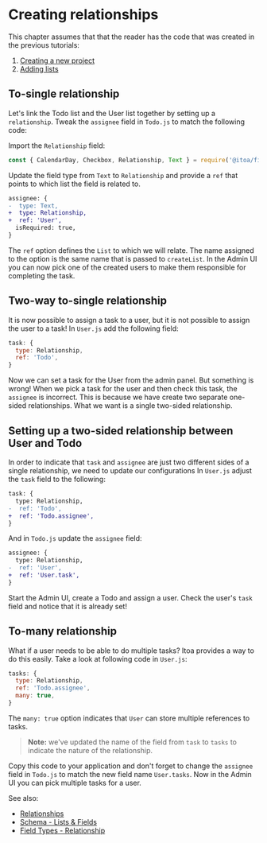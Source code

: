 <!--[meta]
section: tutorials
title: Creating relationships
order: 4
[meta]-->

# Creating relationships

This chapter assumes that that the reader has the code that was created in the
previous tutorials:

1. [Creating a new project](/docs/tutorials/new-project.md)
2. [Adding lists](/docs/tutorials/add-lists.md)

## To-single relationship

Let's link the Todo list and the User list together by setting up
a `relationship`. Tweak the `assignee` field in `Todo.js` to match the following code:

Import the `Relationship` field:

```javascript title=/lists/Todo.js
const { CalendarDay, Checkbox, Relationship, Text } = require('@itoa/fields');
```

Update the field type from `Text` to `Relationship` and provide a `ref` that
points to which list the field is related to.

```diff title=/lists/Todo.js allowCopy=false showLanguage=false
assignee: {
-  type: Text,
+  type: Relationship,
+  ref: 'User',
  isRequired: true,
}
```

The `ref` option defines the `List` to which we will relate. The name assigned
to the option is the same name that is passed to `createList`. In the Admin UI
you can now pick one of the created users to make them responsible for
completing the task.

## Two-way to-single relationship

It is now possible to assign a task to a user, but it is not possible to assign
the user to a task! In `User.js` add the following field:

```javascript title=/lists/User.js
task: {
  type: Relationship,
  ref: 'Todo',
}
```

Now we can set a task for the User from the admin panel. But something is wrong!
When we pick a task for the user and then check this task, the `assignee` is incorrect.
This is because we have create two separate one-sided relationships.
What we want is a single two-sided relationship.

## Setting up a two-sided relationship between User and Todo

In order to indicate that `task` and `assignee` are just two different sides of a single relationship, we need to update our configurations
In `User.js` adjust the `task` field to the following:

```diff title=/lists/User.js allowCopy=false showLanguage=false
task: {
  type: Relationship,
-  ref: 'Todo',
+  ref: 'Todo.assignee',
}
```

And in `Todo.js` update the `assignee` field:

```diff title=/lists/Todo.js allowCopy=false showLanguage=false
assignee: {
  type: Relationship,
-  ref: 'User',
+  ref: 'User.task',
}
```

Start the Admin UI, create a Todo and assign a user. Check the user's `task`
field and notice that it is already set!

## To-many relationship

What if a user needs to be able to do multiple tasks? Itoa provides a way to
do this easily. Take a look at following code in `User.js`:

```javascript title=/lists/User.js
tasks: {
  type: Relationship,
  ref: 'Todo.assignee',
  many: true,
}
```

The `many: true` option indicates that `User` can store multiple references to
tasks.

> **Note:** we've updated the name of the field from `task` to `tasks` to
> indicate the nature of the relationship.

Copy this code to your application and don't forget to change the `assignee`
field in `Todo.js` to match the new field name `User.tasks`. Now in the Admin
UI you can pick multiple tasks for a user.

See also:

* [Relationships](/docs/discussions/relationships.md)
* [Schema - Lists & Fields](/docs/guides/schema.md)
* [Field Types - Relationship](/packages/fields/src/types/Relationship/README.md)
